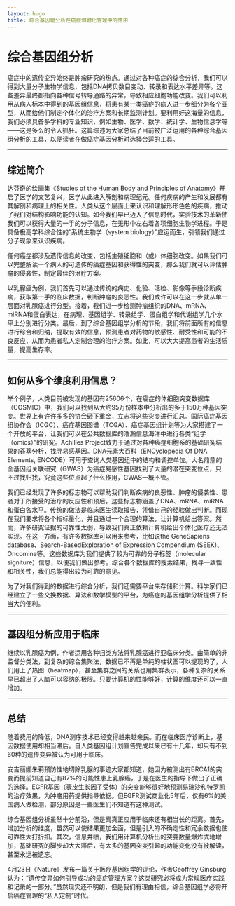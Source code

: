 ```yaml
---
layout: hugo
title: 綜合基因組分析在癌症個體化管理中的應用
---
```




# 综合基因组分析

癌症中的遗传变异始终是肿瘤研究的热点。通过对各种癌症的综合分析，我们可以得到大量分子生物学信息，包括DNA拷贝数目变动、转录和表达水平差异等。这些差异最终都指向各种信号转导通路的异常，导致相应细胞功能改变。我们可以利用从病人标本中得到的基因组信息，将患有某一类癌症的病人进一步细分为各个亚型，从而给他们制定个体化的治疗方案和长期监测计划。要利用好这海量的信息，我们必须具备多学科的专业知识，例如生物、医学、数学、统计学、生物信息学等——这是多么的令人抓狂。这篇综述为大家总结了目前被广泛运用的各种综合基因组分析的工具，以便读者在做癌症基因分析时选择合适的工具。

---

## 综述简介
达芬奇的绘画集《Studies of the Human Body and Principles of Anatomy》开启了医学的文艺复兴，医学从此进入解剖和病理纪元。任何疾病的产生和发展都有其解剖和病理上的相关性。人类从这个层面上来认识和理解形形色色的疾病，推动了我们对结构影响功能的认知。如今我们早已迈入了信息时代，实验技术的革新使我们可以获得大量的一手的分子信息，在无形中左右着各项细胞生物学进程。于是具备极高学科综合性的“系统生物学（system biology）”应运而生，引领我们通过分子现象来认识疾病。

任何癌症都涉及遗传信息的改变，包括生殖细胞和（或）体细胞改变。如果我们可以完整解读一个病人的可遗传的癌症基因和获得性的突变，那么我们就可以评估肿瘤的侵袭性，制定最佳的治疗方案。

以乳腺癌为例，我们首先可以通过传统的病史、化验、活检、影像等手段诊断疾病，获取第一手的临床数据，判断肿瘤的良恶性。我们或许可以在这一步就从单一层面对乳腺癌进行分型。接着，我们进一步检测肿瘤组织的DNA、mRNA、miRNA和蛋白表达，在病理、基因组学、转录组学、蛋白组学和代谢组学几个水平上分别进行分类。最后，到了综合基因组学分析的节段，我们将前面所有的信息进行综合和归纳，提取有效的信息，预测患者对药物的敏感性、耐受性和可能的不良反应，从而为患者私人定制合理的治疗方案。如此，可以大大提高患者的生活质量，提高生存率。

---

## 如何从多个维度利用信息？
举个例子，人类目前被发现的基因有25606个，在癌症的体细胞突变数据库（COSMIC）中，我们可以找到从大约95万份样本中分析出的多于150万种基因突变。世界上有许许多多的协会砸下重金，立志将这些突变进行汇总。国际癌症基因组协作会（ICGC）、癌症基因图谱（TCGA）、癌症基因组计划等为大家搭建了一个开放的平台，让我们可以在公共数据库的浩瀚信息海洋中进行各类“组学（omics）”的研究。Achilles Project致力于通过对各种癌症细胞系的基础研究结果的荟萃分析，找寻易感基因。DNA元素大百科（ENCyclopedia Of DNA Elements, ENCODE）可用于查询人类基因组中的结构和调控单位。大名鼎鼎的全基因组关联研究（GWAS）为癌症易感性基因找到了大量的潜在突变位点，只不过找归找，究竟这些位点起了什么作用，GWAS一概不管。

我们已经发现了许多的标志物可以帮助我们判断疾病的良恶性、肿瘤的侵袭性、患者对于所接受的治疗的反应性和预后，这些标志物涵盖了DNA、mRNA、miRNA和蛋白各水平。传统的做法是临床医生读取报告，凭借自己的经验做出判断。而现在我们要求将各个指标量化，并且通过一个合理的算法，让计算机给出答案。然而，许多研究证据的可靠性太弱，导致我们真正依赖计算机给出个体化医疗还无法实现。在这一方面，有许多数据库可以用来参考，比如说the GeneSapiens database、Search-BasedExploration of Expression Compendium (SEEK)、Oncomine等。这些数据库为我们提供了较为可靠的分子标签（molecular signiture）信息，以便我们做出参考。综合各个数据库的搜索结果，找寻一致性和相关性，我们总能得出较为可靠的意见。

为了对我们得到的数据进行综合分析，我们还需要平台来存储和计算。科学家们已经建立了一些交换数据、算法和数学模型的平台，为癌症的基因组学分析提供了相当大的便利。

---

## 基因组分析应用于临床
继续以乳腺癌为例，作者运用各种归类方法将乳腺癌进行亚临床分类。由简单的非监督分类法，到复杂的综合集聚法，数据已不再是单纯的柱状图可以提现的了，人们用上了热图（heatmap），甚至集群之间的关系也用集群表示，各种复杂的关系早已超出了人脑可以容纳的极限。只要计算机的性能够好，计算的维度还可以一直增加。

---

## 总结

随着费用的降低，DNA测序技术已经变得越来越亲民。而在临床医疗诊断上，基因数据使用却相当滞后。自人类基因组计划宣告完成以来已有十几年，却只有不到60种的遗传变异被认为可用于临床。

安吉丽娜朱莉预防性地切除乳腺的事迹大家都知道，她因为被测出有BRCA1的突变而提前知道自己有87%的可能性患上乳腺癌，于是在医生的指导下做出了正确的选择。EGFR基因（表皮生长因子受体）的突变能够很好地预测易瑞沙和特罗凯的治疗效果，为肿瘤用药提供指导依据。但EGFR测试商业化5年后，仅有6%的美国病人做检测，部分原因是一些医生们不知道有这种测试。

综合基因组分析虽然十分前沿，但是离真正应用于临床还有相当长的距离。首先，增加分析的维度，虽然可以使结果更加全面，但是引入的不确定性和冗余数据也使可靠性大打折扣。其次，信息井喷，我们用计算机分析出的突变数量爆炸式地增加，基础研究的脚步却大大滞后，有太多的基因突变引起的功能变化没有被解读，甚至永远被遗忘。

4月23日《Nature》发布一篇关于医疗基因组学的评论，作者Geoffrey Ginsburg认为：“遗传变异如何引导成功的癌症管理方案？这类研究必将成为常规医疗实践和记录的一部分。”虽然现实还不明朗，但是我们有理由相信，综合基因组学必将开启癌症管理的“私人定制”时代。
